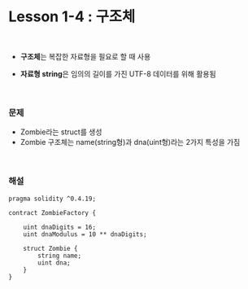 # Lesson 1-4 : 구조체

<br>

- **구조체**는 복잡한 자료형을 필요로 할 때 사용

- **자료형 string**은 임의의 길이를 가진 UTF-8 데이터를 위해 활용됨 

  <br>


### 문제

- Zombie라는 struct를 생성
- Zombie 구조체는 name(string형)과 dna(uint형)라는 2가지 특성을 가짐

<br>

### 해설

```solidity
pragma solidity ^0.4.19;

contract ZombieFactory {

    uint dnaDigits = 16;
    uint dnaModulus = 10 ** dnaDigits;

	struct Zombie {
    	string name;
    	uint dna;
	}
}
```

